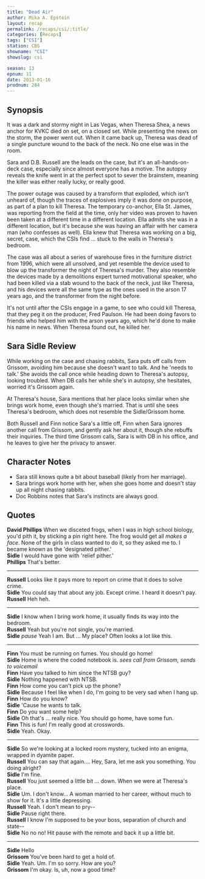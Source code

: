```yaml
---
title: "Dead Air"
author: Mika A. Epstein
layout: recap
permalink: /recaps/csi/:title/
categories: [Recaps]
tags: ["CSI"]
station: CBS
showname: "CSI"
showslug: csi

season: 13  
epnum: 11  
date: 2013-01-16
prodnum: 284  
---
```


## Synopsis

It was a dark and stormy night in Las Vegas, when Theresa Shea, a news anchor for KVKC died on set, on a closed set. While presenting the news on the storm, the power went out. When it came back up, Theresa was dead of a single puncture wound to the back of the neck. No one else was in the room.

Sara and D.B. Russell are the leads on the case, but it's an all-hands-on-deck case, especially since almost everyone has a motive. The autopsy reveals the knife went in at the perfect spot to sever the brainstem, meaning the killer was either really lucky, or really good.

The power outage was caused by a transform that exploded, which isn't unheard of, though the traces of explosives imply it was done on purpose, as part of a plan to kill Theresa. The temporary co-anchor, Ella St. James, was reporting from the field at the time, only her video was proven to haven been taken at a different time in a different location. Ella admits she was in a different location, but it's because she was having an affair with her camera man (who confesses as well). Ella knew that Theresa was working on a big, secret, case, which the CSIs find ... stuck to the walls in Theresa's bedroom.

The case was all about a series of warehouse fires in the furniture district from 1996, which were all unsolved, and yet resemble the device used to blow up the transformer the night of Theresa's murder. They also resemble the devices made by a demolitions expert turned motivational speaker, who had been killed via a stab wound to the back of the neck, just like Theresa, and his devices were all the same type as the ones used in the arson 17 years ago, and the transformer from the night before.

It's not until after the CSIs engage in a game, to see who could kill Theresa, that they peg it on the producer, Fred Paulson. He had been doing favors to friends who helped him with the arson years ago, which he'd done to make his name in news. When Theresa found out, he killed her.

## Sara Sidle Review

While working on the case and chasing rabbits, Sara puts off calls from Grissom, avoiding him because she doesn't want to talk. And he 'needs to talk.' She avoids the call once while heading down to Theresa's autopsy, looking troubled. When DB calls her while she's in autopsy, she hesitates, worried it's Grissom again.

At Theresa's house, Sara mentions that her place looks similar when she brings work home, even though she's married. That is until she sees Theresa's bedroom, which does not resemble the Sidle/Grissom home.

Both Russell and Finn notice Sara's a little off, Finn when Sara ignores another call from Grissom, and gently ask her about it, though she rebuffs their inquiries. The third time Grissom calls, Sara is with DB in his office, and he leaves to give her the privacy to answer.

## Character Notes

* Sara still knows quite a bit about baseball (likely from her marriage).  
* Sara brings work home with her, when she goes home and doesn't stay up all night chasing rabbits.  
* Doc Robbins notes that Sara's instincts are always good.

## Quotes

**David Phillips** When we disceted frogs, when I was in high school biology, you'd pith it, by sticking a pin right here. The frog would get all _makes a face_. None of the girls in class wanted to do it, so they asked me to. I became known as the 'designated pither.'  
**Sidle** I would have gone with 'relief pither.'  
**Phillips** That's better.

* * *

**Russell** Looks like it pays more to report on crime that it does to solve crime.  
**Sidle** You could say that about any job. Except crime. I heard it doesn't pay.  
**Russell** Heh heh.

* * *

**Sidle** I know when I bring work home, it usually finds its way into the bedroom.  
**Russell** Yeah but you're not single, you're married.  
**Sidle** _pause_ Yeah I am. But ... My place? Often looks a lot like this.

* * *

**Finn** You must be running on fumes. You should go home!  
**Sidle** Home is where the coded notebook is. _sees call from Grissom, sends to voicemail_  
**Finn** Have you talked to him since the NTSB guy?  
**Sidle** Nothing happened with NTSB.  
**Finn** How come you can't pick up the phone?  
**Sidle** Because I feel like when I do, I'm going to be very sad when I hang up.  
**Finn** How do you know?  
**Sidle** 'Cause he wants to talk.  
**Finn** Do you want some help?  
**Sidle** Oh that's ... really nice. You should go home, have some fun.  
**Finn** This is fun! I'm really good at crosswords.  
**Sidle** Yeah. Okay.

* * *

**Sidle** So we're looking at a locked room mystery, tucked into an enigma, wrapped in dyamite paper.  
**Russell** You can say that again.... Hey, Sara, let me ask you something. You doing alright?  
**Sidle** I'm fine.  
**Russell** You just seemed a little bit ... down. When we were at Theresa's place.  
**Sidle** Um. I don't know... A woman married to her career, without much to show for it. It's a little depressing.  
**Russell** Yeah. I don't mean to pry--  
**Sidle** Pause right there.  
**Russell** I know I'm supposed to be your boss, separation of church and state--  
**Sidle** No no no! Hit pause with the remote and back it up a little bit.

* * *

**Sidle** Hello  
**Grissom** You've been hard to get a hold of.  
**Sidle** Yeah. Um. I'm so sorry. How are you?  
**Grissom** I'm okay. Is, uh, now a good time?

